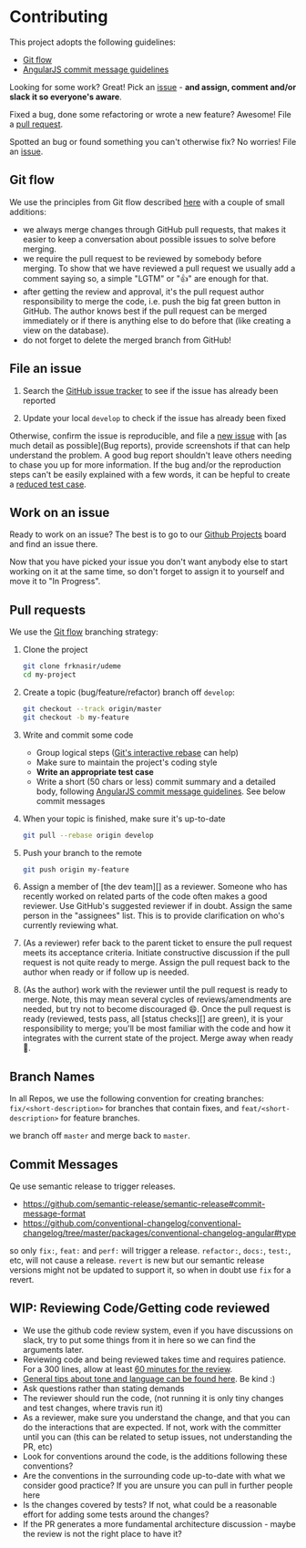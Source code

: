 # Contributing
This project adopts the following guidelines:

* [Git flow][]
* [AngularJS commit message guidelines][]

[Git flow]: #git-flow
[AngularJS commit message guidelines]: https://github.com/angular/angular.js/blob/master/CONTRIBUTING.md#-git-commit-guidelines

Looking for some work? Great! Pick an [issue](#work-on-an-issue) - **and assign, comment and/or slack it so everyone's aware**.

Fixed a bug, done some refactoring or wrote a new feature? Awesome! File a
[pull request](#pull-requests).

Spotted an bug or found something you can't otherwise fix? No worries! File an
[issue](#file-an-issue).


## Git flow

We use the principles from Git flow described [here][Git flow source] with a couple of small
additions: 

- we always merge changes through GitHub pull requests, that makes it easier
to keep a conversation about possible issues to solve before merging.
- we require the pull request to be reviewed by somebody
before merging. To show that we have reviewed a pull request we usually add a
comment saying so, a simple "LGTM" or ":+1:" are enough for that.
- after getting the review and approval, it's the pull request author responsibility to
merge the code, i.e. push the big fat green button in GitHub. The author knows
best if the pull request can be merged immediately or if there is anything else
to do before that (like creating a view on the database). 
- do not forget to delete the merged branch from GitHub!

[Git flow source]: http://nvie.com/posts/a-successful-git-branching-model/

## File an issue

1. Search the [GitHub issue tracker][] to see if the issue has already been
   reported

2. Update your local `develop` to check if the issue has already been fixed

Otherwise, confirm the issue is reproducible, and file a [new issue][] with
[as much detail as possible](Bug reports), provide screenshots if that can help understand
the problem. A good bug report shouldn't leave others needing to chase you up
for more information. If the bug and/or the reproduction steps can't be easily
explained with a few words, it can be hepful to create a [reduced test case][].

[Bug reports]: https://github.com/necolas/issue-guidelines/blob/master/CONTRIBUTING.md#bug-reports
[GitHub issue tracker]: https://github.com/frknasir/udeme
[reduced test case]: http://css-tricks.com/reduced-test-cases
[new issue]: https://github.com/frknasir/udeme

## Work on an issue

Ready to work on an issue? The best is to go to our [Github Projects][] board and find an issue there.

Now that you have picked your issue you don't want anybody else to start working on
it at the same time, so don't forget to assign it to yourself and move it to "In Progress".

[Github Projects]: https://github.com/frknasir/udeme/projects/

## Pull requests

We use the [Git flow][] branching strategy:

1. Clone the project

    ```bash
    git clone frknasir/udeme
    cd my-project
    ```

2. Create a topic (bug/feature/refactor) branch off `develop`:

    ```bash
    git checkout --track origin/master
    git checkout -b my-feature
    ```

3. Write and commit some code

    * Group logical steps ([Git's interactive rebase][] can help)
    * Make sure to maintain the project's coding style
    * **Write an appropriate test case**
    * Write a short (50 chars or less) commit summary and a detailed body,
    following [AngularJS commit message guidelines][]. See below commit messages

[Standard]: http://standardjs.com/rules.html
[Git's interactive rebase]: https://help.github.com/articles/about-git-rebase/

4. When your topic is finished, make sure it's up-to-date

    ```bash
    git pull --rebase origin develop
    ```

5. Push your branch to the remote

    ```bash
    git push origin my-feature
    ```

7. Assign a member of [the dev team][] as a reviewer. Someone who has recently worked on related parts of the code often makes a good reviewer. Use GitHub's suggested reviewer if in doubt. Assign the same person in the "assignees" list. This is to provide clarification on who's currently reviewing what.

8. (As a reviewer) refer back to the parent ticket to ensure the pull request meets its acceptance criteria. Initiate constructive discussion if the pull request is not quite ready to merge. Assign the pull request back to the author when ready or if follow up is needed.

9. (As the author) work with the reviewer until the pull request is ready to merge. Note, this may mean several cycles of reviews/amendments are needed, but try not to become discouraged 😄. Once the pull request is ready (reviewed, tests pass, all [status checks][] are green), it is your responsibility to merge; you'll be most familiar with the code and how it integrates with the current state of the project. Merge away when ready 🎉.

## Branch Names

In all Repos, we use the following convention for creating branches: 
`fix/<short-description>` for branches that contain fixes, and `feat/<short-description>`
for feature branches.

we branch off `master` and merge back to `master`.


## Commit Messages

Qe use semantic release to trigger releases. 

- https://github.com/semantic-release/semantic-release#commit-message-format
- https://github.com/conventional-changelog/conventional-changelog/tree/master/packages/conventional-changelog-angular#type

so only `fix:`, `feat:` and `perf:` will trigger a release. `refactor:`, `docs:`, `test:`, etc, will not cause a release. `revert` is new but our semantic release versions might not be updated to support it, so when in doubt use `fix` for a revert.

## WIP: Reviewing Code/Getting code reviewed
- We use the github code review system, even if you have discussions on slack, try to put some things from it in here so we can find the arguments later.
- Reviewing code and being reviewed takes time and requires patience. For a 300 lines, allow at least [60 minutes for the review](https://smartbear.com/learn/code-review/best-practices-for-peer-code-review/). 
- [General tips about tone and language can be found here](https://github.com/thoughtbot/guides/tree/master/code-review). Be kind :)
- Ask questions rather than stating demands
- The reviewer should run the code, (not running it is only tiny changes and test changes, where travis run it)
- As a reviewer, make sure you understand the change, and that you can do the interactions that are expected. If not, work with the committer until you can (this can be related to setup issues, not understanding the PR, etc)
- Look for conventions around the code, is the additions following these conventions?
- Are the conventions in the surrounding code up-to-date with what we consider good practice? If you are unsure you can pull in further people here
- Is the changes covered by tests? If not, what could be a reasonable effort for adding some tests around the changes?
- If the PR generates a more fundamental architecture discussion - maybe the review is not the right place to have it?